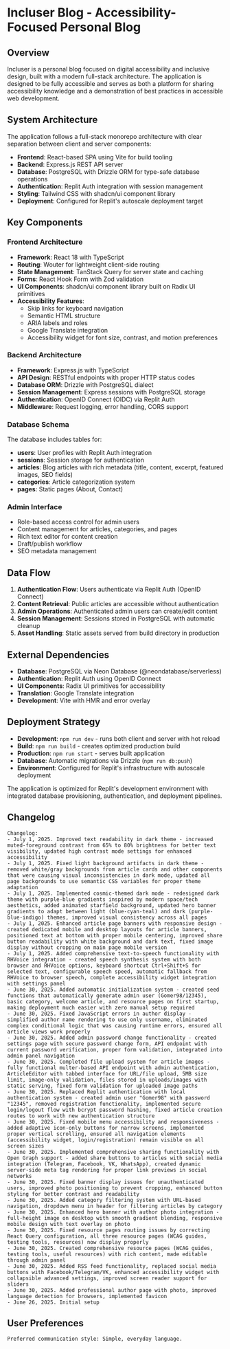 # Incluser Blog - Accessibility-Focused Personal Blog

## Overview

Incluser is a personal blog focused on digital accessibility and inclusive design, built with a modern full-stack architecture. The application is designed to be fully accessible and serves as both a platform for sharing accessibility knowledge and a demonstration of best practices in accessible web development.

## System Architecture

The application follows a full-stack monorepo architecture with clear separation between client and server components:

- **Frontend**: React-based SPA using Vite for build tooling
- **Backend**: Express.js REST API server
- **Database**: PostgreSQL with Drizzle ORM for type-safe database operations
- **Authentication**: Replit Auth integration with session management
- **Styling**: Tailwind CSS with shadcn/ui component library
- **Deployment**: Configured for Replit's autoscale deployment target

## Key Components

### Frontend Architecture
- **Framework**: React 18 with TypeScript
- **Routing**: Wouter for lightweight client-side routing
- **State Management**: TanStack Query for server state and caching
- **Forms**: React Hook Form with Zod validation
- **UI Components**: shadcn/ui component library built on Radix UI primitives
- **Accessibility Features**: 
  - Skip links for keyboard navigation
  - Semantic HTML structure
  - ARIA labels and roles
  - Google Translate integration
  - Accessibility widget for font size, contrast, and motion preferences

### Backend Architecture
- **Framework**: Express.js with TypeScript
- **API Design**: RESTful endpoints with proper HTTP status codes
- **Database ORM**: Drizzle with PostgreSQL dialect
- **Session Management**: Express sessions with PostgreSQL storage
- **Authentication**: OpenID Connect (OIDC) via Replit Auth
- **Middleware**: Request logging, error handling, CORS support

### Database Schema
The database includes tables for:
- **users**: User profiles with Replit Auth integration
- **sessions**: Session storage for authentication
- **articles**: Blog articles with rich metadata (title, content, excerpt, featured images, SEO fields)
- **categories**: Article categorization system
- **pages**: Static pages (About, Contact)

### Admin Interface
- Role-based access control for admin users
- Content management for articles, categories, and pages
- Rich text editor for content creation
- Draft/publish workflow
- SEO metadata management

## Data Flow

1. **Authentication Flow**: Users authenticate via Replit Auth (OpenID Connect)
2. **Content Retrieval**: Public articles are accessible without authentication
3. **Admin Operations**: Authenticated admin users can create/edit content
4. **Session Management**: Sessions stored in PostgreSQL with automatic cleanup
5. **Asset Handling**: Static assets served from build directory in production

## External Dependencies

- **Database**: PostgreSQL via Neon Database (@neondatabase/serverless)
- **Authentication**: Replit Auth using OpenID Connect
- **UI Components**: Radix UI primitives for accessibility
- **Translation**: Google Translate integration
- **Development**: Vite with HMR and error overlay

## Deployment Strategy

- **Development**: `npm run dev` - runs both client and server with hot reload
- **Build**: `npm run build` - creates optimized production build
- **Production**: `npm run start` - serves built application
- **Database**: Automatic migrations via Drizzle (`npm run db:push`)
- **Environment**: Configured for Replit's infrastructure with autoscale deployment

The application is optimized for Replit's development environment with integrated database provisioning, authentication, and deployment pipelines.

## Changelog

```
Changelog:
- July 1, 2025. Improved text readability in dark theme - increased muted-foreground contrast from 65% to 80% brightness for better text visibility, updated high contrast mode settings for enhanced accessibility
- July 1, 2025. Fixed light background artifacts in dark theme - removed white/gray backgrounds from article cards and other components that were causing visual inconsistencies in dark mode, updated all page backgrounds to use semantic CSS variables for proper theme adaptation
- July 1, 2025. Implemented cosmic-themed dark mode - redesigned dark theme with purple-blue gradients inspired by modern space/tech aesthetics, added animated starfield background, updated hero banner gradients to adapt between light (blue-cyan-teal) and dark (purple-blue-indigo) themes, improved visual consistency across all pages
- July 1, 2025. Enhanced article page banners with responsive design - created dedicated mobile and desktop layouts for article banners, positioned text at bottom with proper mobile centering, improved share button readability with white background and dark text, fixed image display without cropping on main page mobile version
- July 1, 2025. Added comprehensive text-to-speech functionality with RHVoice integration - created speech synthesis system with both browser and RHVoice options, keyboard shortcut Ctrl+Shift+S for selected text, configurable speech speed, automatic fallback from RHVoice to browser speech, complete accessibility widget integration with settings panel
- June 30, 2025. Added automatic initialization system - created seed functions that automatically generate admin user (Gomer98/12345), basic category, welcome article, and resource pages on first startup, making deployment much easier with zero manual setup required
- June 30, 2025. Fixed JavaScript errors in author display - simplified author name rendering to use only username, eliminated complex conditional logic that was causing runtime errors, ensured all article views work properly
- June 30, 2025. Added admin password change functionality - created settings page with secure password change form, API endpoint with current password verification, proper form validation, integrated into admin panel navigation
- June 30, 2025. Completed file upload system for article images - fully functional multer-based API endpoint with admin authentication, ArticleEditor with tabbed interface for URL/file upload, 5MB size limit, image-only validation, files stored in uploads/images with static serving, fixed form validation for uploaded image paths
- June 30, 2025. Replaced Replit authentication with local authentication system - created admin user "Gomer98" with password "12345", removed registration functionality, implemented secure login/logout flow with bcrypt password hashing, fixed article creation routes to work with new authentication structure
- June 30, 2025. Fixed mobile menu accessibility and responsiveness - added adaptive icon-only buttons for narrow screens, implemented proper vertical scrolling, ensured all navigation elements (accessibility widget, login/registration) remain visible on all screen sizes
- June 30, 2025. Implemented comprehensive sharing functionality with Open Graph support - added share buttons to articles with social media integration (Telegram, Facebook, VK, WhatsApp), created dynamic server-side meta tag rendering for proper link previews in social networks
- June 30, 2025. Fixed banner display issues for unauthenticated users, improved photo positioning to prevent cropping, enhanced button styling for better contrast and readability
- June 30, 2025. Added category filtering system with URL-based navigation, dropdown menu in header for filtering articles by category
- June 30, 2025. Enhanced hero banner with author photo integration - full-height image on desktop with smooth gradient blending, responsive mobile design with text overlay on photo
- June 30, 2025. Fixed resource pages routing issues by correcting React Query configuration, all three resource pages (WCAG guides, testing tools, resources) now display properly
- June 30, 2025. Created comprehensive resource pages (WCAG guides, testing tools, useful resources) with rich content, made editable through admin panel
- June 30, 2025. Added RSS feed functionality, replaced social media buttons with Facebook/Telegram/VK, enhanced accessibility widget with collapsible advanced settings, improved screen reader support for sliders
- June 30, 2025. Added professional author page with photo, improved language detection for browsers, implemented favicon
- June 26, 2025. Initial setup
```

## User Preferences

```
Preferred communication style: Simple, everyday language.
```
